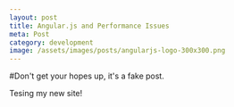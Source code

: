 ```yaml
---
layout: post
title: Angular.js and Performance Issues
meta: Post
category: development
image: /assets/images/posts/angularjs-logo-300x300.png
---
```


#Don't get your hopes up, it's a fake post.

Tesing my new site!